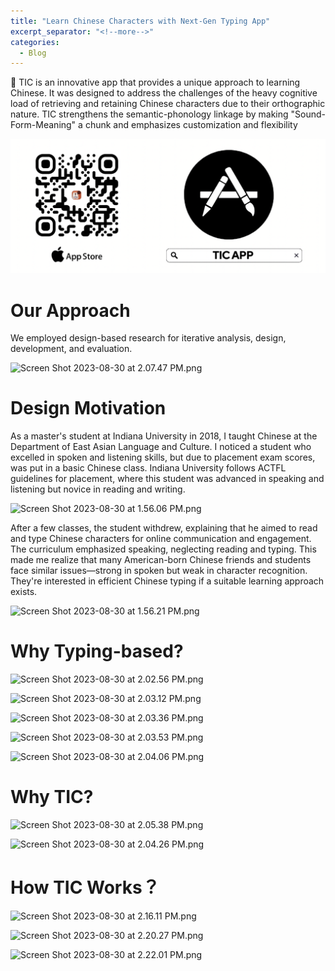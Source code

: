 ```yaml
---
title: "Learn Chinese Characters with Next-Gen Typing App"
excerpt_separator: "<!--more-->"
categories:
  - Blog
---
```


<aside>
📱 TIC is an innovative app that provides a unique approach to learning Chinese. It was designed to address the challenges of the heavy cognitive load of retrieving and retaining Chinese characters due to their orthographic nature. TIC strengthens the semantic-phonology linkage by making "Sound-Form-Meaning" a chunk and emphasizes customization and flexibility

</aside>

![Screen Shot 2023-08-30 at 1.52.57 PM.png](/assets/Learn%20Chinese%20Characters%20with%20Next-Gen%20Typing%20App%200c2ea06e85164e67a81150ae30eb4df8/Screen_Shot_2023-08-30_at_1.52.57_PM.png)

# Our Approach

We employed design-based research for iterative analysis, design, development, and evaluation.

![Screen Shot 2023-08-30 at 2.07.47 PM.png](Learn%20Chinese%20Characters%20with%20Next-Gen%20Typing%20App%200c2ea06e85164e67a81150ae30eb4df8/Screen_Shot_2023-08-30_at_2.07.47_PM.png)

# Design Motivation

As a master's student at Indiana University in 2018, I taught Chinese at the Department of East Asian Language and Culture. I noticed a student who excelled in spoken and listening skills, but due to placement exam scores, was put in a basic Chinese class. Indiana University follows ACTFL guidelines for placement, where this student was advanced in speaking and listening but novice in reading and writing.

![Screen Shot 2023-08-30 at 1.56.06 PM.png](Learn%20Chinese%20Characters%20with%20Next-Gen%20Typing%20App%200c2ea06e85164e67a81150ae30eb4df8/Screen_Shot_2023-08-30_at_1.56.06_PM.png)

After a few classes, the student withdrew, explaining that he aimed to read and type Chinese characters for online communication and engagement. The curriculum emphasized speaking, neglecting reading and typing. This made me realize that many American-born Chinese friends and students face similar issues—strong in spoken but weak in character recognition. They're interested in efficient Chinese typing if a suitable learning approach exists.

![Screen Shot 2023-08-30 at 1.56.21 PM.png](Learn%20Chinese%20Characters%20with%20Next-Gen%20Typing%20App%200c2ea06e85164e67a81150ae30eb4df8/Screen_Shot_2023-08-30_at_1.56.21_PM.png)

# Why Typing-based?

![Screen Shot 2023-08-30 at 2.02.56 PM.png](Learn%20Chinese%20Characters%20with%20Next-Gen%20Typing%20App%200c2ea06e85164e67a81150ae30eb4df8/Screen_Shot_2023-08-30_at_2.02.56_PM.png)

![Screen Shot 2023-08-30 at 2.03.12 PM.png](Learn%20Chinese%20Characters%20with%20Next-Gen%20Typing%20App%200c2ea06e85164e67a81150ae30eb4df8/Screen_Shot_2023-08-30_at_2.03.12_PM.png)

![Screen Shot 2023-08-30 at 2.03.36 PM.png](Learn%20Chinese%20Characters%20with%20Next-Gen%20Typing%20App%200c2ea06e85164e67a81150ae30eb4df8/Screen_Shot_2023-08-30_at_2.03.36_PM.png)

![Screen Shot 2023-08-30 at 2.03.53 PM.png](Learn%20Chinese%20Characters%20with%20Next-Gen%20Typing%20App%200c2ea06e85164e67a81150ae30eb4df8/Screen_Shot_2023-08-30_at_2.03.53_PM.png)

![Screen Shot 2023-08-30 at 2.04.06 PM.png](Learn%20Chinese%20Characters%20with%20Next-Gen%20Typing%20App%200c2ea06e85164e67a81150ae30eb4df8/Screen_Shot_2023-08-30_at_2.04.06_PM.png)

# Why TIC?

![Screen Shot 2023-08-30 at 2.05.38 PM.png](Learn%20Chinese%20Characters%20with%20Next-Gen%20Typing%20App%200c2ea06e85164e67a81150ae30eb4df8/Screen_Shot_2023-08-30_at_2.05.38_PM.png)

![Screen Shot 2023-08-30 at 2.04.26 PM.png](Learn%20Chinese%20Characters%20with%20Next-Gen%20Typing%20App%200c2ea06e85164e67a81150ae30eb4df8/Screen_Shot_2023-08-30_at_2.04.26_PM.png)

# How TIC Works？

![Screen Shot 2023-08-30 at 2.16.11 PM.png](Learn%20Chinese%20Characters%20with%20Next-Gen%20Typing%20App%200c2ea06e85164e67a81150ae30eb4df8/Screen_Shot_2023-08-30_at_2.16.11_PM.png)

![Screen Shot 2023-08-30 at 2.20.27 PM.png](Learn%20Chinese%20Characters%20with%20Next-Gen%20Typing%20App%200c2ea06e85164e67a81150ae30eb4df8/Screen_Shot_2023-08-30_at_2.20.27_PM.png)

![Screen Shot 2023-08-30 at 2.22.01 PM.png](Learn%20Chinese%20Characters%20with%20Next-Gen%20Typing%20App%200c2ea06e85164e67a81150ae30eb4df8/Screen_Shot_2023-08-30_at_2.22.01_PM.png)
